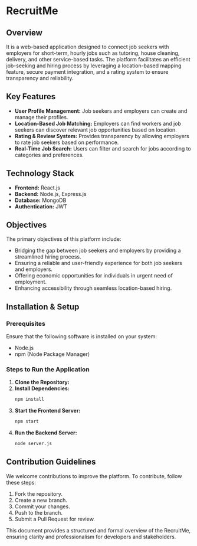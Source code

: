 # RecruitMe

## Overview
It is a web-based application designed to connect job seekers with employers for short-term, hourly jobs such as tutoring, house cleaning, delivery, and other service-based tasks. The platform facilitates an efficient job-seeking and hiring process by leveraging a location-based mapping feature, secure payment integration, and a rating system to ensure transparency and reliability.

## Key Features
- **User Profile Management:** Job seekers and employers can create and manage their profiles.
- **Location-Based Job Matching:** Employers can find workers and job seekers can discover relevant job opportunities based on location.
- **Rating & Review System:** Provides transparency by allowing employers to rate job seekers based on performance.
- **Real-Time Job Search:** Users can filter and search for jobs according to categories and preferences.

## Technology Stack
- **Frontend:** React.js
- **Backend:** Node.js, Express.js
- **Database:** MongoDB 
- **Authentication:** JWT

## Objectives
The primary objectives of this platform include:
- Bridging the gap between job seekers and employers by providing a streamlined hiring process.
- Ensuring a reliable and user-friendly experience for both job seekers and employers.
- Offering economic opportunities for individuals in urgent need of employment.
- Enhancing accessibility through seamless location-based hiring.

## Installation & Setup

### Prerequisites
Ensure that the following software is installed on your system:
- Node.js
- npm (Node Package Manager)

### Steps to Run the Application
1. **Clone the Repository:**
2. **Install Dependencies:**
   ```bash
   npm install
   ```
3. **Start the Frontend Server:**
   ```bash
   npm start
   ```
4. **Run the Backend Server:**
   ```bash
   node server.js
   ```

## Contribution Guidelines
We welcome contributions to improve the platform. To contribute, follow these steps:
1. Fork the repository.
2. Create a new branch.
3. Commit your changes.
4. Push to the branch.
5. Submit a Pull Request for review.

This document provides a structured and formal overview of the RecruitMe, ensuring clarity and professionalism for developers and stakeholders.


